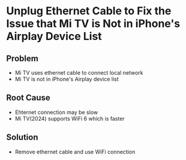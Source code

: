 # Unplug Ethernet Cable to Fix the Issue that Mi TV is Not in iPhone's Airplay Device List

## Problem
* Mi TV uses ethernet cable to connect local network 
* Mi TV is not in iPhone's Airplay device list

## Root Cause
* Ehternet connection may be slow
* Mi TV(2024) supports WiFi 6 which is faster

## Solution
* Remove ethernet cable and use WiFi connection
